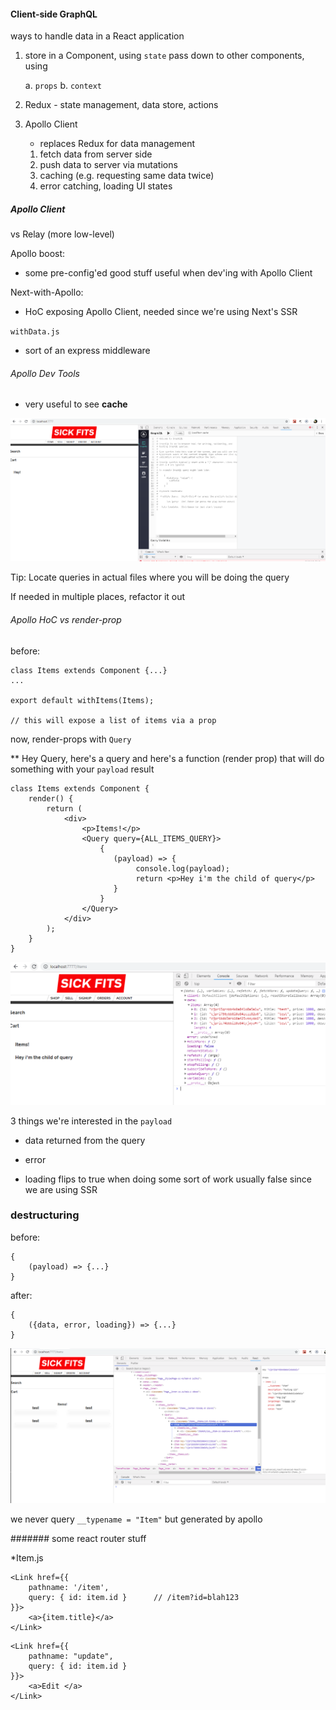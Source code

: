 #### Client-side GraphQL


ways to handle data in a React application

1. store in a Component, using `state`
    pass down to other components, using

    a. `props`
    b. `context`

2. Redux - state management, data store, actions

3. Apollo Client
    - replaces Redux for data management

    1. fetch data from server side
    2. push data to server via mutations
    3. caching (e.g. requesting same data twice)
    4. error catching, loading UI states


##### Apollo Client 

vs Relay (more low-level)


Apollo boost:
- some pre-config'ed good stuff useful when dev'ing with Apollo Client


Next-with-Apollo:
- HoC exposing Apollo Client, needed since we're using Next's SSR


`withData.js`

- sort of an express middleware


###### Apollo Dev Tools

- very useful to see **cache**

![](2018-12-17-21-23-19.png)


Tip:
Locate queries in actual files
where you will be doing the query

If needed in multiple places, refactor it out


###### Apollo HoC vs render-prop

before:

```
class Items extends Component {...}
...

export default withItems(Items);

// this will expose a list of items via a prop

```


now, render-props with `Query`

** Hey Query, here's a query
and here's a function (render prop)
that will do something with your `payload` result

```
class Items extends Component {
    render() {
        return (
            <div>
                <p>Items!</p>
                <Query query={ALL_ITEMS_QUERY}>
                    {
                       (payload) => {
                            console.log(payload);
                            return <p>Hey i'm the child of query</p>
                       } 
                    }
                </Query>
            </div>
        );
    }
}
```

![](2018-12-17-21-47-15.png)


3 things we're interested in the `payload`

- data 
    returned from the query
- error 

- loading
    flips to true when doing some sort of work
    usually false since we are using SSR


### destructuring

before: 
```
{
    (payload) => {...}
}
```

after:
```
{
    ({data, error, loading}) => {...}
}
```

![](2018-12-17-22-25-52.png)

we never query `__typename = "Item"`
but generated by apollo



####### some react router stuff

*Item.js

```
<Link href={{
    pathname: '/item',
    query: { id: item.id }      // /item?id=blah123
}}>
    <a>{item.title}</a>
</Link>
```

```
<Link href={{
    pathname: "update",
    query: { id: item.id }
}}>
    <a>Edit </a>
</Link>
```